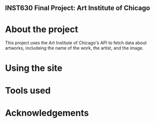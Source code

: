 ## INST630 Final Project: Art Institute of Chicago

# About the project
This project uses the Art Institute of Chicago's API to fetch data about artworks, includeing the name of the work, the artist, and the image.

# Using the site


# Tools used


# Acknowledgements
